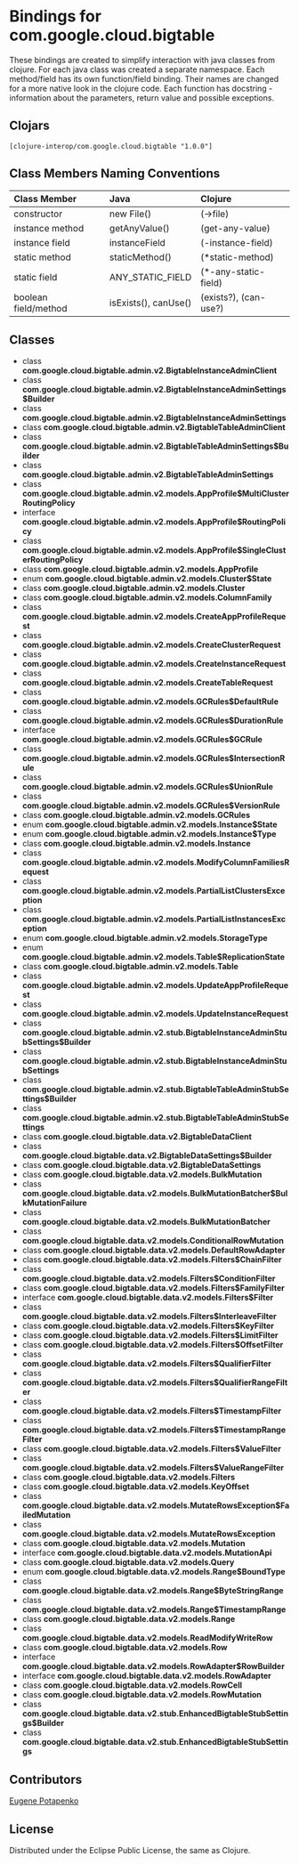 # Bindings for com.google.cloud.bigtable

These bindings are created to simplify interaction with java classes from clojure.
For each java class was created a separate namespace.
Each method/field has its own function/field binding.
Their names are changed for a more native look in the clojure code. Each function has docstring - information about the parameters, return value and possible exceptions.

## Clojars

```
[clojure-interop/com.google.cloud.bigtable "1.0.0"]
```

## Class Members Naming Conventions

| Class Member | Java | Clojure |
|:--|:--|:--|
| constructor | new File() | (->file) |
| instance method | getAnyValue() | (get-any-value) |
| instance field | instanceField | (-instance-field) |
| static method | staticMethod() | (*static-method) |
| static field | ANY_STATIC_FIELD | (*-any-static-field) |
| boolean field/method | isExists(), canUse() | (exists?), (can-use?) |

## Classes

- class **com.google.cloud.bigtable.admin.v2.BigtableInstanceAdminClient**
- class **com.google.cloud.bigtable.admin.v2.BigtableInstanceAdminSettings$Builder**
- class **com.google.cloud.bigtable.admin.v2.BigtableInstanceAdminSettings**
- class **com.google.cloud.bigtable.admin.v2.BigtableTableAdminClient**
- class **com.google.cloud.bigtable.admin.v2.BigtableTableAdminSettings$Builder**
- class **com.google.cloud.bigtable.admin.v2.BigtableTableAdminSettings**
- class **com.google.cloud.bigtable.admin.v2.models.AppProfile$MultiClusterRoutingPolicy**
- interface **com.google.cloud.bigtable.admin.v2.models.AppProfile$RoutingPolicy**
- class **com.google.cloud.bigtable.admin.v2.models.AppProfile$SingleClusterRoutingPolicy**
- class **com.google.cloud.bigtable.admin.v2.models.AppProfile**
- enum **com.google.cloud.bigtable.admin.v2.models.Cluster$State**
- class **com.google.cloud.bigtable.admin.v2.models.Cluster**
- class **com.google.cloud.bigtable.admin.v2.models.ColumnFamily**
- class **com.google.cloud.bigtable.admin.v2.models.CreateAppProfileRequest**
- class **com.google.cloud.bigtable.admin.v2.models.CreateClusterRequest**
- class **com.google.cloud.bigtable.admin.v2.models.CreateInstanceRequest**
- class **com.google.cloud.bigtable.admin.v2.models.CreateTableRequest**
- class **com.google.cloud.bigtable.admin.v2.models.GCRules$DefaultRule**
- class **com.google.cloud.bigtable.admin.v2.models.GCRules$DurationRule**
- interface **com.google.cloud.bigtable.admin.v2.models.GCRules$GCRule**
- class **com.google.cloud.bigtable.admin.v2.models.GCRules$IntersectionRule**
- class **com.google.cloud.bigtable.admin.v2.models.GCRules$UnionRule**
- class **com.google.cloud.bigtable.admin.v2.models.GCRules$VersionRule**
- class **com.google.cloud.bigtable.admin.v2.models.GCRules**
- enum **com.google.cloud.bigtable.admin.v2.models.Instance$State**
- enum **com.google.cloud.bigtable.admin.v2.models.Instance$Type**
- class **com.google.cloud.bigtable.admin.v2.models.Instance**
- class **com.google.cloud.bigtable.admin.v2.models.ModifyColumnFamiliesRequest**
- class **com.google.cloud.bigtable.admin.v2.models.PartialListClustersException**
- class **com.google.cloud.bigtable.admin.v2.models.PartialListInstancesException**
- enum **com.google.cloud.bigtable.admin.v2.models.StorageType**
- enum **com.google.cloud.bigtable.admin.v2.models.Table$ReplicationState**
- class **com.google.cloud.bigtable.admin.v2.models.Table**
- class **com.google.cloud.bigtable.admin.v2.models.UpdateAppProfileRequest**
- class **com.google.cloud.bigtable.admin.v2.models.UpdateInstanceRequest**
- class **com.google.cloud.bigtable.admin.v2.stub.BigtableInstanceAdminStubSettings$Builder**
- class **com.google.cloud.bigtable.admin.v2.stub.BigtableInstanceAdminStubSettings**
- class **com.google.cloud.bigtable.admin.v2.stub.BigtableTableAdminStubSettings$Builder**
- class **com.google.cloud.bigtable.admin.v2.stub.BigtableTableAdminStubSettings**
- class **com.google.cloud.bigtable.data.v2.BigtableDataClient**
- class **com.google.cloud.bigtable.data.v2.BigtableDataSettings$Builder**
- class **com.google.cloud.bigtable.data.v2.BigtableDataSettings**
- class **com.google.cloud.bigtable.data.v2.models.BulkMutation**
- class **com.google.cloud.bigtable.data.v2.models.BulkMutationBatcher$BulkMutationFailure**
- class **com.google.cloud.bigtable.data.v2.models.BulkMutationBatcher**
- class **com.google.cloud.bigtable.data.v2.models.ConditionalRowMutation**
- class **com.google.cloud.bigtable.data.v2.models.DefaultRowAdapter**
- class **com.google.cloud.bigtable.data.v2.models.Filters$ChainFilter**
- class **com.google.cloud.bigtable.data.v2.models.Filters$ConditionFilter**
- class **com.google.cloud.bigtable.data.v2.models.Filters$FamilyFilter**
- interface **com.google.cloud.bigtable.data.v2.models.Filters$Filter**
- class **com.google.cloud.bigtable.data.v2.models.Filters$InterleaveFilter**
- class **com.google.cloud.bigtable.data.v2.models.Filters$KeyFilter**
- class **com.google.cloud.bigtable.data.v2.models.Filters$LimitFilter**
- class **com.google.cloud.bigtable.data.v2.models.Filters$OffsetFilter**
- class **com.google.cloud.bigtable.data.v2.models.Filters$QualifierFilter**
- class **com.google.cloud.bigtable.data.v2.models.Filters$QualifierRangeFilter**
- class **com.google.cloud.bigtable.data.v2.models.Filters$TimestampFilter**
- class **com.google.cloud.bigtable.data.v2.models.Filters$TimestampRangeFilter**
- class **com.google.cloud.bigtable.data.v2.models.Filters$ValueFilter**
- class **com.google.cloud.bigtable.data.v2.models.Filters$ValueRangeFilter**
- class **com.google.cloud.bigtable.data.v2.models.Filters**
- class **com.google.cloud.bigtable.data.v2.models.KeyOffset**
- class **com.google.cloud.bigtable.data.v2.models.MutateRowsException$FailedMutation**
- class **com.google.cloud.bigtable.data.v2.models.MutateRowsException**
- class **com.google.cloud.bigtable.data.v2.models.Mutation**
- interface **com.google.cloud.bigtable.data.v2.models.MutationApi**
- class **com.google.cloud.bigtable.data.v2.models.Query**
- enum **com.google.cloud.bigtable.data.v2.models.Range$BoundType**
- class **com.google.cloud.bigtable.data.v2.models.Range$ByteStringRange**
- class **com.google.cloud.bigtable.data.v2.models.Range$TimestampRange**
- class **com.google.cloud.bigtable.data.v2.models.Range**
- class **com.google.cloud.bigtable.data.v2.models.ReadModifyWriteRow**
- class **com.google.cloud.bigtable.data.v2.models.Row**
- interface **com.google.cloud.bigtable.data.v2.models.RowAdapter$RowBuilder**
- interface **com.google.cloud.bigtable.data.v2.models.RowAdapter**
- class **com.google.cloud.bigtable.data.v2.models.RowCell**
- class **com.google.cloud.bigtable.data.v2.models.RowMutation**
- class **com.google.cloud.bigtable.data.v2.stub.EnhancedBigtableStubSettings$Builder**
- class **com.google.cloud.bigtable.data.v2.stub.EnhancedBigtableStubSettings**

## Contributors

[Eugene Potapenko](https://github.com/potapenko/)

## License

Distributed under the Eclipse Public License, the same as Clojure.
